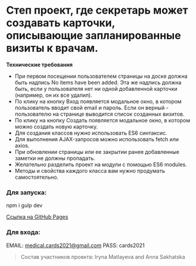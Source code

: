 # Степ проект, где секретарь может создавать карточки, описывающие запланированные визиты к врачам.


**Технические требования**

* При первом посещении пользователем страницы на доске должна быть надпись No items have been added. Эта же надпись должна быть, если у пользователя нет ни 
одной добавленной карточки (например, он их все удалил).
* По клику на кнопку Вход появляется модальное окно, в котором пользователь вводит свой email и пароль. Если он верный - пользователю на странице выводится 
список созданных визитов.
* По клику на кнопку Создать появляется модальное окно, в котором можно создать новую карточку.
* Для создания классов нужно использовать ES6 синтаксис.
* Для выполнения AJAX-запросов можно использовать fetch или axios.
* При обновлении страницы или ее закрытии ранее добавленные заметки не должны пропадать.
* Желательно разделить проект на модули с помощью ES6 modules.
* Методы и свойства каждого класса вам нужно продумать самостоятельно.

### Для запуска:
npm i
gulp dev

[Ссылка на GitHub Pages](https://irynamatlayeva.github.io/cards/)

### Для входа:
EMAIL: medical.cards2021@gmail.com
PASS: cards2021


> Состав участников проекта: Iryna Matlayeva and Anna Sakhatska
